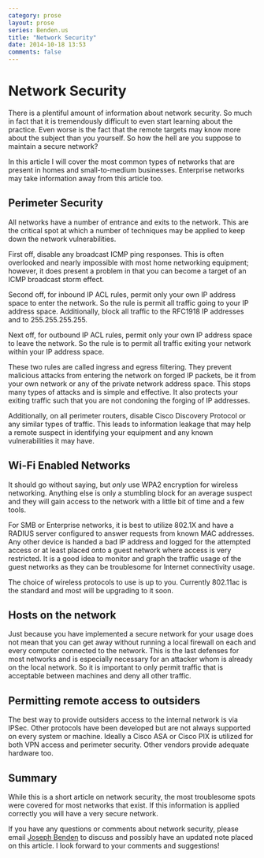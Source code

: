 ```yaml
---
category: prose
layout: prose
series: Benden.us
title: "Network Security"
date: 2014-10-18 13:53
comments: false
---
```


Network Security
================

There is a plentiful amount of information about network security. So
much in fact that it is tremendously difficult to even start learning
about the practice. Even worse is the fact that the remote targets may
know more about the subject than you yourself. So how the hell are you
suppose to maintain a secure network?

In this article I will cover the most common types of networks that
are present in homes and small-to-medium businesses. Enterprise
networks may take information away from this article too.

Perimeter Security
------------------

All networks have a number of entrance and exits to the network. This
are the critical spot at which a number of techniques may be applied
to keep down the network vulnerabilities.

First off, disable any broadcast ICMP ping responses. This is often
overlooked and nearly impossible with most home networking equipment;
however, it does present a problem in that you can become a target of
an ICMP broadcast storm effect.

Second off, for inbound IP ACL rules, permit only your own IP address
space to enter the network. So the rule is permit all traffic going to
your IP address space. Additionally, block all traffic to the RFC1918
IP addresses and to 255.255.255.255.

Next off, for outbound IP ACL rules, permit only your own IP address
space to leave the network. So the rule is to permit all traffic
exiting your network within your IP address space.

These two rules are called ingress and egress filtering. They prevent
malicious attacks from entering the network on forged IP packets, be
it from your own network or any of the private network address space.
This stops many types of attacks and is simple and effective. It also
protects your exiting traffic such that you are not condoning the
forging of IP addresses.

Additionally, on all perimeter routers, disable Cisco Discovery
Protocol or any similar types of traffic. This leads to information
leakage that may help a remote suspect in identifying your equipment
and any known vulnerabilities it may have.

Wi-Fi Enabled Networks
----------------------

It should go without saying, but *only* use WPA2 encryption for
wireless networking. Anything else is only a stumbling block for an
average suspect and they will gain access to the network with a little
bit of time and a few tools.

For SMB or Enterprise networks, it is best to utilize 802.1X and
have a RADIUS server configured to answer requests from known MAC
addresses. Any other device is handed a bad IP address and logged for
the attempted access or at least placed onto a guest network where
access is very restricted. It is a good idea to monitor and graph the
traffic usage of the guest networks as they can be troublesome for
Internet connectivity usage.

The choice of wireless protocols to use is up to you.
Currently 802.11ac is the standard and most will be upgrading to it
soon.

Hosts on the network
--------------------

Just because you have implemented a secure network for your usage does
not mean that you can get away without running a local firewall on
each and every computer connected to the network. This is the last
defenses for most networks and is especially necessary for an
attacker whom is already on the local network. So it is important to
only permit traffic that is acceptable between machines and deny all
other traffic.

Permitting remote access to outsiders
-------------------------------------

The best way to provide outsiders access to the internal network is
via IPSec. Other protocols have been developed but are not always
supported on every system or machine. Ideally a Cisco ASA or Cisco PIX
is utilized for both VPN access and perimeter security. Other vendors
provide adequate hardware too.

Summary
-------

While this is a short article on network security, the most
troublesome spots were covered for most networks that exist. If this
information is applied correctly you will have a very secure network.

If you have any questions or comments about network security, please
email [Joseph Benden](mailto:joe@benden.us) to discuss and possibly
have an updated note placed on this article. I look forward to your
comments and suggestions!
